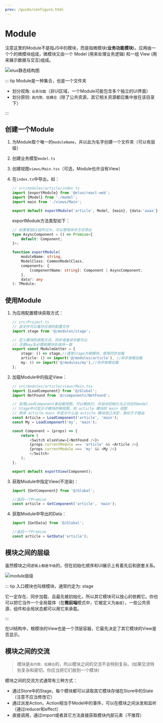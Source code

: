 ```yaml
---
prev: /guide/configure.html
---
```


# Module

注意这里的Module不是指JS中的模块，而是指微模块(**业务功能模块**)。应用由一个个的微模块组成，微模块又由一个 Model (用来处理业务逻辑) 和一组 View (用来展示数据与交互)组成。

![elux静态结构图](/images/static-structure.svg)

::: tip Module是一种集合，也是一个文件夹

- 划分视角: `业务功能`（非UI区域，一个Module可能包含多个独立的UI界面）
- 划分原则: `高内聚、低耦合`（除了公共资源，其它相关资源都应集中放在该目录下）

:::

## 创建一个Module

1. 为Module取个唯一的`moduleName`，并以此为名字创建一个文件夹（可以有层级）
2. 创建业务模型`model.ts`
3. 创建视图`views/Main.tsx`（可选，Module也许没有View）
4. 在`index.ts`中导出，如：

    ```ts
    // src/modules/article/index.ts
    import {exportModule} from '@elux/react-web';
    import {Model} from './model';
    import main from './views/Main';

    export default exportModule('article', Model, {main}, {data:'aaaa'});
    ```

    exportModule方法类型如下：

    ```ts
    // 如果某些UI组件过大，可以使用异步方式导出
    type AsyncComponent = () => Promise<{
        default: Component;
    }>;

    function exportModule(
        moduleName: string, 
        ModelClass: CommonModelClass, 
        components: {
            [componentName: string]: Component | AsyncComponent;
        }, 
        data?: any
    ): TModule;
    ```

## 使用Module

1. 为应用配置模块获取方式：

    ```ts
    // src/Project.ts
    // 该文件可以看作应用的配置文件
    import stage from '@/modules/stage';
    
    // 定义模块的获取方式，同步或者异步都可以
    // 注意key名必需和模块名保持一致
    export const ModuleGetter = {
        stage: () => stage,//通常stage为根模块，使用同步加载
        article: () => import('@/modules/article'), //异步按需加载
        my: () => import('@/modules/my'),//异步按需加载
    };
    ```

2. 加载Module中的指定View：

    ```ts
    // src/modules/article/views/Main.tsx
    import {LoadComponent} from '@/Global';
    import NotFound from '@/components/NotFound';

    // 采用LoadComponent来加载视图，可以懒执行，并自动初始化与之对应的model
    // Stage中只显示子模块的根视图，如 acticle 模块的 main 视图
    // 具体 acticle.main 中显示什么由 acticle 模块自己决定，类似于子路由
    const Article = LoadComponent('article', 'main');
    const My = LoadComponent('my', 'main');

    const Component = (props) => {
        return (
            <Switch elseView={<NotFound />}>
            {props.currentModule === 'article' && <Article />}
            {props.currentModule === 'my' && <My />}
            </Switch>
        );
    };

    export default exportView(Component);
    ```

3. 获取Module中指定View(不渲染)：

    ```ts
    import {GetComponent} from '@/Global';

    //返回一个Promise
    const article = GetComponent('article', 'main');
    ```

4. 获取Module中导出的Data：

    ```ts
    import {GetData} from '@/Global';

    //返回一个Promise
    const article = GetData('article');
    ```

## 模块之间的层级

虽然模块之间`逻辑上都是平级`的，但在初始化顺序和UI展示上有着先后和嵌套关系。

![module层级](/images/module-level.svg)

::: tip 入口模块也叫根模块，通常约定为: stage

它一定存在、同步加载、且最先被初始化，所以其它模块可以放心的依赖它。你也可以把它当作一个全局载体（在**微前端**模式中，它被定义为`基座`），一些公共资源、组件和全局状态都可以用它来承载。

:::

在UI结构中，根模块的View也是一个顶层容器，它最先决定了其它模块的View是否显示。

## 模块之间的交流

> 模块是`高内聚、低耦合`的，所以模块之间的交流不会特别复杂。(如果交流特别复杂和密切，你应当把它们放到一个模块)

模块之间的交流方式通常有三种方式：

- 通过Store中的Stage，每个模块都可以读取其它模块存储在Store中的State（注意不应当修改它）
- 通过派发Action，Action相当于Model中的事件，可以在模块之间派发和监听（通过reducer和effect）
- 直接调用，通过import或者其它方法直接获取模块内部元素（不推荐）
